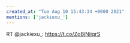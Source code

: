 ```yaml
---
created_at: "Tue Aug 10 15:43:34 +0000 2021"
mentions: ['jackiexu_']
---
```


RT @jackiexu_: https://t.co/ZoBjNiiqrS